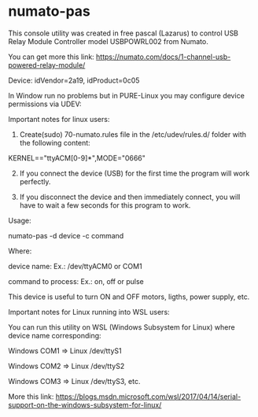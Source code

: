 # numato-pas
This console utility was created in free pascal (Lazarus) to control USB Relay Module Controller model USBPOWRL002 from Numato.

You can get more this link: https://numato.com/docs/1-channel-usb-powered-relay-module/

Device: idVendor=2a19, idProduct=0c05

In Window run no problems but in PURE-Linux you may configure device permissions via UDEV:

Important notes for linux users:

1. Create(sudo) 70-numato.rules file in the /etc/udev/rules.d/ folder with the following content:

KERNEL=="ttyACM[0-9]*",MODE="0666"

2. If you connect the device (USB) for the first time the program will work perfectly.

3. If you disconnect the device and then immediately connect, you will have to wait a few seconds for this program to work.

Usage:

numato-pas -d device -c command

Where:

device name: Ex.: /dev/ttyACM0 or COM1

command to process: Ex.: on, off or pulse

This device is useful to turn ON and OFF motors, ligths, power supply, etc.


Important notes for Linux running into WSL users:

You can run this utility on WSL (Windows Subsystem for Linux) where device name corresponding:

Windows COM1 => Linux /dev/ttyS1

Windows COM2 => Linux /dev/ttyS2

Windows COM3 => Linux /dev/ttyS3, etc.

More this link: https://blogs.msdn.microsoft.com/wsl/2017/04/14/serial-support-on-the-windows-subsystem-for-linux/
